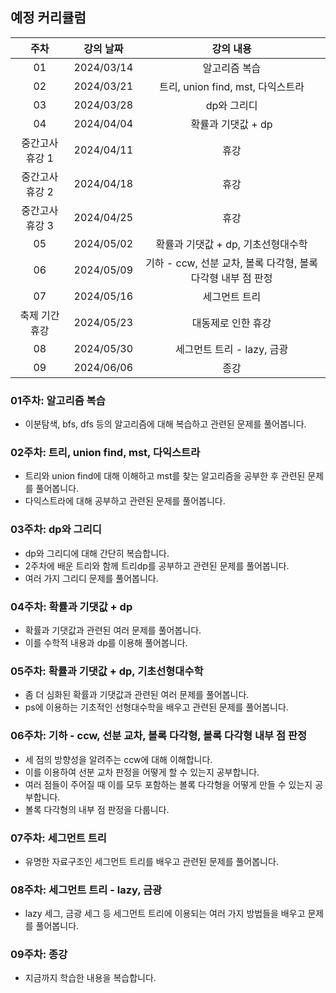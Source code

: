 ## 예정 커리큘럼

| 주차 | 강의 날짜 |              강의 내용                |
| :--: | :------: |:--------------------------------------------: | 
| 01 | 2024/03/14 | 알고리즘 복습 |
| 02 | 2024/03/21 | 트리, union find, mst, 다익스트라 |  |
| 03 | 2024/03/28 | dp와 그리디 |  |
| 04 | 2024/04/04 | 확률과 기댓값 + dp |  |
| 중간고사 휴강 1 | 2024/04/11 | 휴강 |  |
| 중간고사 휴강 2 | 2024/04/18 | 휴강 |  |
| 중간고사 휴강 3 | 2024/04/25 | 휴강 |  |
| 05 | 2024/05/02 | 확률과 기댓값 + dp, 기초선형대수학 |  |
| 06 | 2024/05/09 | 기하 - ccw, 선분 교차, 볼록 다각형, 볼록 다각형 내부 점 판정 |  |
| 07 | 2024/05/16 | 세그먼트 트리  |  |
| 축제 기간 휴강 | 2024/05/23 | 대동제로 인한 휴강 |  |
| 08 | 2024/05/30 | 세그먼트 트리 - lazy, 금광 |  |
| 09 | 2024/06/06 | 종강 |  |

### 01주차: 알고리즘 복습

- 이분탐색, bfs, dfs 등의 알고리즘에 대해 복습하고 관련된 문제를 풀어봅니다.

### 02주차: 트리, union find, mst, 다익스트라

- 트리와 union find에 대해 이해하고 mst를 찾는 알고리즘을 공부한 후 관련된 문제를 풀어봅니다.
- 다익스트라에 대해 공부하고 관련된 문제를 풀어봅니다.

### 03주차: dp와 그리디

- dp와 그리디에 대해 간단히 복습합니다.
- 2주차에 배운 트리와 함께 트리dp를 공부하고 관련된 문제를 풀어봅니다.
- 여러 가지 그리디 문제를 풀어봅니다.

### 04주차: 확률과 기댓값 + dp

- 확률과 기댓값과 관련된 여러 문제를 풀어봅니다.
- 이를 수학적 내용과 dp를 이용해 풀어봅니다.

### 05주차: 확률과 기댓값 + dp, 기초선형대수학

- 좀 더 심화된 확률과 기댓값과 관련된 여러 문제를 풀어봅니다.
- ps에 이용하는 기초적인 선형대수학을 배우고 관련된 문제를 풀어봅니다.

### 06주차: 기하 - ccw, 선분 교차, 볼록 다각형, 볼록 다각형 내부 점 판정

- 세 점의 방향성을 알려주는 ccw에 대해 이해합니다.
- 이를 이용하여 선분 교차 판정을 어떻게 할 수 있는지 공부합니다.
- 여러 점들이 주어질 때 이를 모두 포함하는 볼록 다각형을 어떻게 만들 수 있는지 공부합니다.
- 볼록 다각형의 내부 점 판정을 다룹니다.

### 07주차: 세그먼트 트리

- 유명한 자료구조인 세그먼트 트리를 배우고 관련된 문제를 풀어봅니다.

### 08주차: 세그먼트 트리 - lazy, 금광

- lazy 세그, 금광 세그 등 세그먼트 트리에 이용되는 여러 가지 방법들을 배우고 문제를 풀어봅니다.

### 09주차: 종강 

- 지금까지 학습한 내용을 복습합니다.
